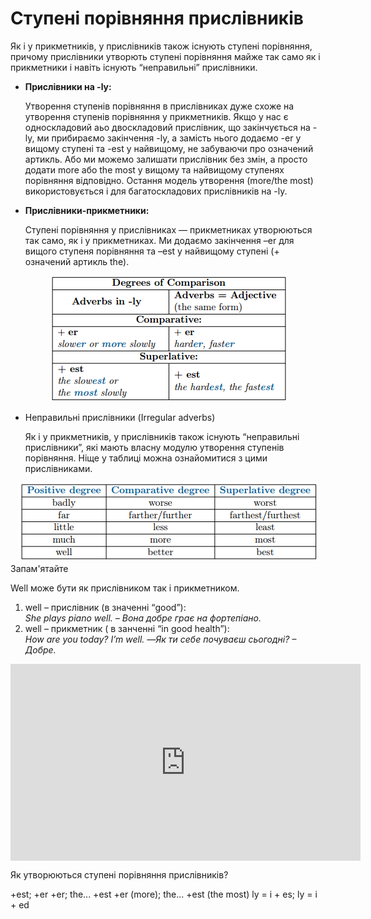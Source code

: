 # Cтупенi порiвняння прислiвникiв

<p>Як і у прикметників, у прислівників також існують ступені порівняння, причому прислівники утворють ступені порівняння майже так само як і прикметники і навіть існують “неправильні” прислівники.</p>

<ul>
<li><b>Прислівники на -ly:</b></li>
<p>Утворення ступенів порівняння в прислівниках дуже схоже на утворення ступенів порівняння у прикметників. Якщо у нас є односкладовий аьо двоскладовий прислівник, що закінчується на -ly, ми прибираємо закінчення -ly, а замість нього додаємо -er у вищому ступені та -est у найвищому, не забуваючи про означений артикль. Або ми можемо залишати прислівник без змін, а просто додати more  або the most у вищому та найвищому ступенях порівняння відповідно. Остання модель утворення (more/the most) використовується і для багатоскладових прислівників на -ly.</p>
<li><b>Прислівники-прикметники:</b></li>
<p>Ступені порівняння у прислівниках — прикметниках утворюються так само, як і у прикметниках. Ми додаємо закінчення –er для вищого ступеня порівняння та –est у найвищому ступені (+ означений артикль the).</p>
</ul>

<div align="center"><img src="132_p1.png"/></div>

<ul>
<li>Неправильні прислівники (Irregular adverbs)</li>
<p>Як і у прикметників, у прислівників також існують “неправильні прислівники”, які мають власну модулю утворення ступенів порівняння. Ніще у таблиці можна ознайомитися з цими прислівниками.</p>
</ul>

<div align="center"><img src="132_p3.png"/></div>


<div class="space">
<div class="alg-wrap">
<span class="alg">Запам'ятайте</span>
<div class="alg-text">
<p>Well може бути як прислівником так і прикметником.</p>
<ol>
<li>well – прислівник (в значенні “good”):</br> <i>She plays piano well. – Вона добре грає на фортепіано.</i></li>
<li>well – прикметник ( в занченні “in good health”):</br> <i>How are you today? I’m well. —Як ти себе почуваєш сьогодні? – Добре.</i></li>
</ol>
</div>
</div>
</div>

<div class="fluidMedia">
<iframe align="center" width="560" height="315" src="https://www.youtube.com/embed/CuCcPOK25yo" frameborder="0" allowfullscreen></iframe>
</div>
<div class="popup">
</div>

<quiz correctLabel="correct" incorrectLabel="incorrect" checkLabel="check">
    <question text="">
        <p>Як утворюються ступені порівняння прислівників?</p>
        <answer>+est; +er</answer>
        <answer>+er; the... +est</answer>
        <answer correct>+er (more); the... +est (the most)</answer>
        <answer>ly = i + es; ly = i + ed</answer>
    </question>
</quiz>
